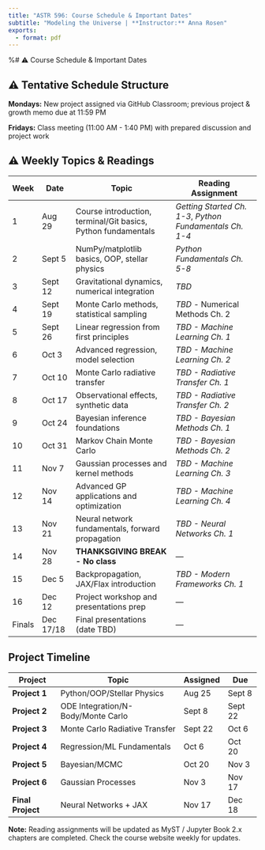 ```yaml
---
title: "ASTR 596: Course Schedule & Important Dates"
subtitle: "Modeling the Universe | **Instructor:** Anna Rosen"
exports:
  - format: pdf
---
```


%# ⚠️ Course Schedule & Important Dates

## ⚠️ Tentative Schedule Structure

**Mondays:** New project assigned via GitHub Classroom; previous project & growth memo due at 11:59 PM

**Fridays:** Class meeting (11:00 AM - 1:40 PM) with prepared discussion and project work

## ⚠️ Weekly Topics & Readings

| Week | Date | Topic | Reading Assignment |
|------|------|-------|-------------------|
| 1 | Aug 29 | Course introduction, terminal/Git basics, Python fundamentals | *Getting Started Ch. 1-3*, *Python Fundamentals Ch. 1-4* |
| 2 | Sept 5 | NumPy/matplotlib basics, OOP, stellar physics | *Python Fundamentals Ch. 5-8* |
| 3 | Sept 12 | Gravitational dynamics, numerical integration | *TBD* |
| 4 | Sept 19 | Monte Carlo methods, statistical sampling | *TBD* - Numerical Methods Ch. 2 |
| 5 | Sept 26 | Linear regression from first principles | *TBD - Machine Learning Ch. 1* |
| 6 | Oct 3 | Advanced regression, model selection | *TBD - Machine Learning Ch. 2* |
| 7 | Oct 10 | Monte Carlo radiative transfer | *TBD - Radiative Transfer Ch. 1* |
| 8 | Oct 17 | Observational effects, synthetic data | *TBD - Radiative Transfer Ch. 2* |
| 9 | Oct 24 | Bayesian inference foundations | *TBD - Bayesian Methods Ch. 1* |
| 10 | Oct 31 | Markov Chain Monte Carlo | *TBD - Bayesian Methods Ch. 2* |
| 11 | Nov 7 | Gaussian processes and kernel methods | *TBD - Machine Learning Ch. 3* |
| 12 | Nov 14 | Advanced GP applications and optimization | *TBD - Machine Learning Ch. 4* |
| 13 | Nov 21 | Neural network fundamentals, forward propagation | *TBD - Neural Networks Ch. 1* |
| 14 | Nov 28 | **THANKSGIVING BREAK - No class** | — |
| 15 | Dec 5 | Backpropagation, JAX/Flax introduction | *TBD - Modern Frameworks Ch. 1* |
| 16 | Dec 12 | Project workshop and presentations prep | — |
| Finals | Dec 17/18 | Final presentations (date TBD) | — |

## Project Timeline

| Project | Topic | Assigned | Due |
|---------|-------|----------|-----|
| **Project 1** | Python/OOP/Stellar Physics | Aug 25 | Sept 8 |
| **Project 2** | ODE Integration/N-Body/Monte Carlo | Sept 8 | Sept 22 |
| **Project 3** | Monte Carlo Radiative Transfer | Sept 22 | Oct 6 |
| **Project 4** | Regression/ML Fundamentals | Oct 6 | Oct 20 |
| **Project 5** | Bayesian/MCMC | Oct 20 | Nov 3 |
| **Project 6** | Gaussian Processes | Nov 3 | Nov 17 |
| **Final Project** | Neural Networks + JAX | Nov 17 | Dec 18 |

**Note:** Reading assignments will be updated as MyST / Jupyter Book 2.x chapters are completed. Check the course website weekly for updates.
